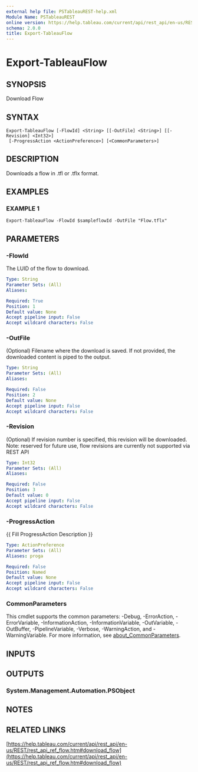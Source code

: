 ```yaml
---
external help file: PSTableauREST-help.xml
Module Name: PSTableauREST
online version: https://help.tableau.com/current/api/rest_api/en-us/REST/rest_api_ref_flow.htm#download_flow
schema: 2.0.0
title: Export-TableauFlow
---
```


# Export-TableauFlow

## SYNOPSIS
Download Flow

## SYNTAX

```
Export-TableauFlow [-FlowId] <String> [[-OutFile] <String>] [[-Revision] <Int32>]
 [-ProgressAction <ActionPreference>] [<CommonParameters>]
```

## DESCRIPTION
Downloads a flow in .tfl or .tflx format.

## EXAMPLES

### EXAMPLE 1
```
Export-TableauFlow -FlowId $sampleflowId -OutFile "Flow.tflx"
```

## PARAMETERS

### -FlowId
The LUID of the flow to download.

```yaml
Type: String
Parameter Sets: (All)
Aliases:

Required: True
Position: 1
Default value: None
Accept pipeline input: False
Accept wildcard characters: False
```

### -OutFile
(Optional) Filename where the download is saved.
If not provided, the downloaded content is piped to the output.

```yaml
Type: String
Parameter Sets: (All)
Aliases:

Required: False
Position: 2
Default value: None
Accept pipeline input: False
Accept wildcard characters: False
```

### -Revision
(Optional) If revision number is specified, this revision will be downloaded.
Note: reserved for future use, flow revisions are currently not supported via REST API

```yaml
Type: Int32
Parameter Sets: (All)
Aliases:

Required: False
Position: 3
Default value: 0
Accept pipeline input: False
Accept wildcard characters: False
```

### -ProgressAction
{{ Fill ProgressAction Description }}

```yaml
Type: ActionPreference
Parameter Sets: (All)
Aliases: proga

Required: False
Position: Named
Default value: None
Accept pipeline input: False
Accept wildcard characters: False
```

### CommonParameters
This cmdlet supports the common parameters: -Debug, -ErrorAction, -ErrorVariable, -InformationAction, -InformationVariable, -OutVariable, -OutBuffer, -PipelineVariable, -Verbose, -WarningAction, and -WarningVariable. For more information, see [about_CommonParameters](http://go.microsoft.com/fwlink/?LinkID=113216).

## INPUTS

## OUTPUTS

### System.Management.Automation.PSObject
## NOTES

## RELATED LINKS

[https://help.tableau.com/current/api/rest_api/en-us/REST/rest_api_ref_flow.htm#download_flow](https://help.tableau.com/current/api/rest_api/en-us/REST/rest_api_ref_flow.htm#download_flow)

